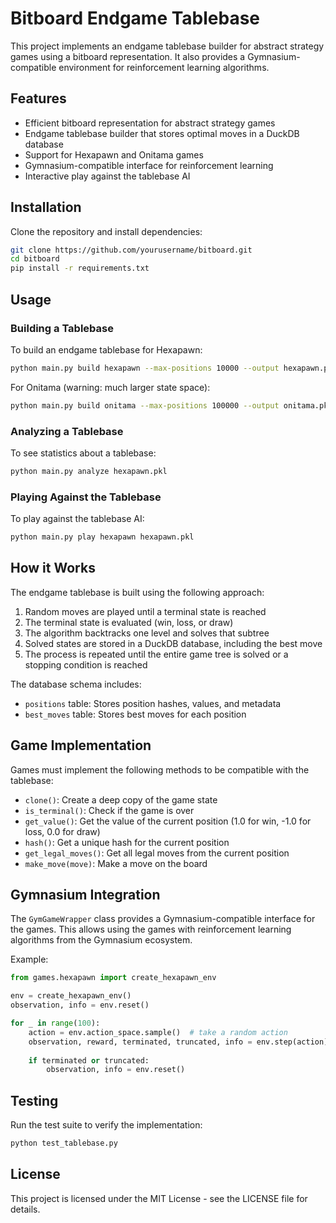 # Bitboard Endgame Tablebase

This project implements an endgame tablebase builder for abstract strategy games using a bitboard representation. It also provides a Gymnasium-compatible environment for reinforcement learning algorithms.

## Features

- Efficient bitboard representation for abstract strategy games
- Endgame tablebase builder that stores optimal moves in a DuckDB database
- Support for Hexapawn and Onitama games
- Gymnasium-compatible interface for reinforcement learning
- Interactive play against the tablebase AI

## Installation

Clone the repository and install dependencies:

```bash
git clone https://github.com/yourusername/bitboard.git
cd bitboard
pip install -r requirements.txt
```

## Usage

### Building a Tablebase

To build an endgame tablebase for Hexapawn:

```bash
python main.py build hexapawn --max-positions 10000 --output hexapawn.pkl
```

For Onitama (warning: much larger state space):

```bash
python main.py build onitama --max-positions 100000 --output onitama.pkl
```

### Analyzing a Tablebase

To see statistics about a tablebase:

```bash
python main.py analyze hexapawn.pkl
```

### Playing Against the Tablebase

To play against the tablebase AI:

```bash
python main.py play hexapawn hexapawn.pkl
```

## How it Works

The endgame tablebase is built using the following approach:

1. Random moves are played until a terminal state is reached
2. The terminal state is evaluated (win, loss, or draw)
3. The algorithm backtracks one level and solves that subtree
4. Solved states are stored in a DuckDB database, including the best move
5. The process is repeated until the entire game tree is solved or a stopping condition is reached

The database schema includes:
- `positions` table: Stores position hashes, values, and metadata
- `best_moves` table: Stores best moves for each position

## Game Implementation

Games must implement the following methods to be compatible with the tablebase:

- `clone()`: Create a deep copy of the game state
- `is_terminal()`: Check if the game is over
- `get_value()`: Get the value of the current position (1.0 for win, -1.0 for loss, 0.0 for draw)
- `hash()`: Get a unique hash for the current position
- `get_legal_moves()`: Get all legal moves from the current position
- `make_move(move)`: Make a move on the board

## Gymnasium Integration

The `GymGameWrapper` class provides a Gymnasium-compatible interface for the games. This allows using the games with reinforcement learning algorithms from the Gymnasium ecosystem.

Example:

```python
from games.hexapawn import create_hexapawn_env

env = create_hexapawn_env()
observation, info = env.reset()

for _ in range(100):
    action = env.action_space.sample()  # take a random action
    observation, reward, terminated, truncated, info = env.step(action)
    
    if terminated or truncated:
        observation, info = env.reset()
```

## Testing

Run the test suite to verify the implementation:

```bash
python test_tablebase.py
```

## License

This project is licensed under the MIT License - see the LICENSE file for details. 